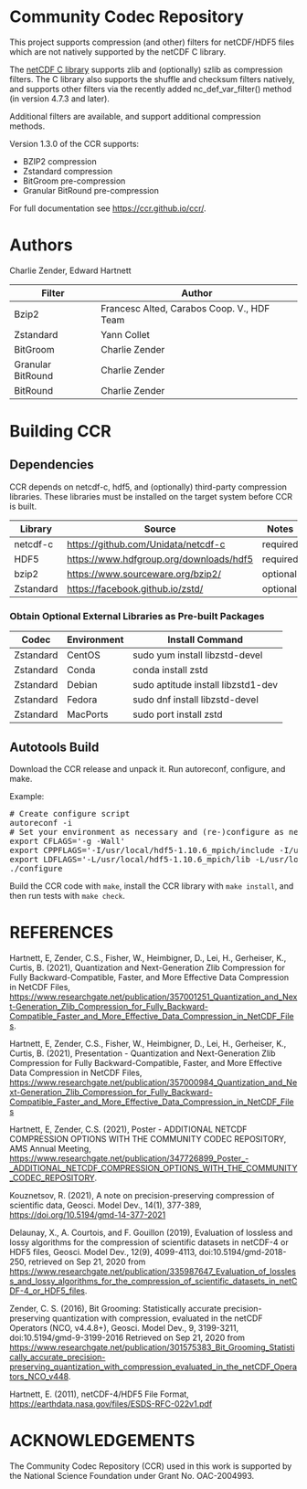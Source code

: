 # Community Codec Repository

This project supports compression (and other) filters for netCDF/HDF5
files which are not natively supported by the netCDF C library.

The [netCDF C library](https://github.com/Unidata/netcdf-c) supports
zlib and (optionally) szlib as compression filters. The C library also
supports the shuffle and checksum filters natively, and supports other
filters via the recently added nc_def_var_filter() method (in version
4.7.3 and later).

Additional filters are available, and support additional compression
methods.

Version 1.3.0 of the CCR supports:
* BZIP2 compression
* Zstandard compression
* BitGroom pre-compression
* Granular BitRound pre-compression

For full documentation see https://ccr.github.io/ccr/.

# Authors

Charlie Zender, Edward Hartnett

Filter | Author
-------|-------
Bzip2  | Francesc Alted, Carabos Coop. V., HDF Team
Zstandard | Yann Collet
BitGroom | Charlie Zender
Granular BitRound | Charlie Zender
BitRound | Charlie Zender

# Building CCR

## Dependencies

CCR depends on netcdf-c, hdf5, and (optionally) third-party
compression libraries. These libraries must be installed on the target
system before CCR is built.

Library   | Source                                    | Notes
--------- |-------                                    | -----
netcdf-c  | https://github.com/Unidata/netcdf-c       | required
HDF5      | https://www.hdfgroup.org/downloads/hdf5   | required
bzip2     | https://www.sourceware.org/bzip2/         | optional
Zstandard | https://facebook.github.io/zstd/          | optional 

### Obtain Optional External Libraries as Pre-built Packages

Codec     |  Environment | Install Command
--------- |------------- | ---------------
Zstandard |  CentOS      | sudo yum install libzstd-devel
Zstandard |  Conda       | conda install zstd
Zstandard |  Debian      | sudo aptitude install libzstd1-dev
Zstandard |  Fedora      | sudo dnf install libzstd-devel
Zstandard |  MacPorts    | sudo port install zstd

## Autotools Build

Download the CCR release and unpack it. Run autoreconf, configure, and make.

Example:
<pre>
# Create configure script
autoreconf -i
# Set your environment as necessary and (re-)configure as necessary:
export CFLAGS='-g -Wall'
export CPPFLAGS='-I/usr/local/hdf5-1.10.6_mpich/include -I/usr/local/netcdf-c-4.7.4_hdf5-1.10.6_szip_mpich/include'
export LDFLAGS='-L/usr/local/hdf5-1.10.6_mpich/lib -L/usr/local/netcdf-c-4.7.4_hdf5-1.10.6_szip_mpich/lib'
./configure  
</pre>

Build the CCR code with `make`, install the CCR library with
`make install`, and then run tests with `make check`.

# REFERENCES

Hartnett, E, Zender, C.S., Fisher, W., Heimbigner, D., Lei, H.,
Gerheiser, K., Curtis, B. (2021), Quantization and Next-Generation
Zlib Compression for Fully Backward-Compatible, Faster, and More
Effective Data Compression in NetCDF Files,
https://www.researchgate.net/publication/357001251_Quantization_and_Next-Generation_Zlib_Compression_for_Fully_Backward-Compatible_Faster_and_More_Effective_Data_Compression_in_NetCDF_Files.

Hartnett, E, Zender, C.S., Fisher, W., Heimbigner, D., Lei, H.,
Gerheiser, K., Curtis, B. (2021), Presentation - Quantization and Next-Generation
Zlib Compression for Fully Backward-Compatible, Faster, and More
Effective Data Compression in NetCDF Files,
https://www.researchgate.net/publication/357000984_Quantization_and_Next-Generation_Zlib_Compression_for_Fully_Backward-Compatible_Faster_and_More_Effective_Data_Compression_in_NetCDF_Files

Hartnett, E, Zender, C.S. (2021), Poster - ADDITIONAL NETCDF
COMPRESSION OPTIONS WITH THE COMMUNITY CODEC REPOSITORY, AMS Annual
Meeting,
https://www.researchgate.net/publication/347726899_Poster_-_ADDITIONAL_NETCDF_COMPRESSION_OPTIONS_WITH_THE_COMMUNITY_CODEC_REPOSITORY.

Kouznetsov, R. (2021), A note on precision-preserving compression of
scientific data, Geosci. Model Dev., 14(1), 377-389,
https://doi.org/10.5194/gmd-14-377-2021

Delaunay, X., A. Courtois, and F. Gouillon (2019), Evaluation of
lossless and lossy algorithms for the compression of scientific
datasets in netCDF-4 or HDF5 files, Geosci. Model Dev., 12(9),
4099-4113, doi:10.5194/gmd-2018-250, retrieved on Sep 21, 2020 from
https://www.researchgate.net/publication/335987647_Evaluation_of_lossless_and_lossy_algorithms_for_the_compression_of_scientific_datasets_in_netCDF-4_or_HDF5_files.

Zender, C. S. (2016), Bit Grooming: Statistically accurate
precision-preserving quantization with compression, evaluated in the
netCDF Operators (NCO, v4.4.8+), Geosci. Model Dev., 9, 3199-3211,
doi:10.5194/gmd-9-3199-2016 Retrieved on Sep 21, 2020 from
https://www.researchgate.net/publication/301575383_Bit_Grooming_Statistically_accurate_precision-preserving_quantization_with_compression_evaluated_in_the_netCDF_Operators_NCO_v448.

Hartnett, E. (2011), netCDF-4/HDF5 File Format,
https://earthdata.nasa.gov/files/ESDS-RFC-022v1.pdf

# ACKNOWLEDGEMENTS

The Community Codec Repository (CCR) used in this work is supported by
the National Science Foundation under Grant No. OAC-2004993.
